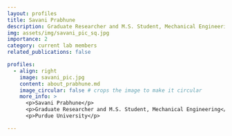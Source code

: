 ```yaml
---
layout: profiles
title: Savani Prabhune
description: Graduate Researcher and M.S. Student, Mechanical Engineering
img: assets/img/savani_pic_sq.jpg
importance: 2
category: current lab members
related_publications: false

profiles:
  - align: right
    image: savani_pic.jpg
    content: about_prabhune.md
    image_circular: false # crops the image to make it circular
    more_info: >
      <p>Savani Prabhune</p>
      <p>Graduate Researcher and M.S. Student, Mechanical Engineering</p>
      <p>Purdue University</p>

---
```


